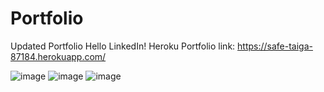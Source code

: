 # Portfolio
Updated Portfolio
Hello LinkedIn!
Heroku Portfolio link:  https://safe-taiga-87184.herokuapp.com/

![image](https://user-images.githubusercontent.com/38965016/52515985-e079da80-2be8-11e9-9995-b320e20d6f81.png)
![image](https://user-images.githubusercontent.com/38965016/52516000-40708100-2be9-11e9-9bc5-100158e3473f.png)
![image](https://user-images.githubusercontent.com/38965016/52516057-166b8e80-2bea-11e9-908d-024ec4f3ac84.png)



